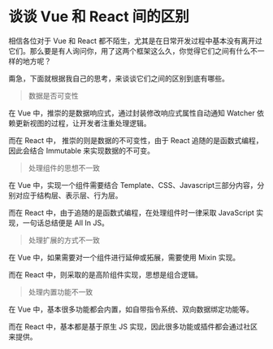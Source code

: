 # 谈谈 Vue 和 React 间的区别

相信各位对于 Vue 和 React 都不陌生，尤其是在日常开发过程中基本没有离开过它们。那么要是有人询问你，用了这两个框架这么久，你觉得它们之间有什么不一样的地方呢？

甭急，下面就根据我自己的思考，来谈谈它们之间的区别到底有哪些。



> 数据是否可变性

在 Vue 中，推崇的是数据响应式，通过封装修改响应式属性自动通知 Watcher 依赖更新视图的过程，让开发者注重处理逻辑。

而在 React 中， 推崇的则是数据的不可变性，由于 React 追随的是函数式编程，因此会结合 Immutable 来实现数据的不可变。



> 处理组件的思想不一致

在 Vue 中，实现一个组件需要结合 Template、CSS、Javascript三部分内容，分别对应于结构层、表示层、行为层。

而在 React 中，由于追随的是函数式编程，在处理组件时一律采取 JavaScript 实现，一句话总结便是 All In JS。



> 处理扩展的方式不一致

在 Vue 中，如果需要对一个组件进行延伸或拓展，需要使用 Mixin 实现。

而在 React 中，则采取的是高阶组件实现，思想是组合逻辑。



> 处理内置功能不一致

在 Vue 中，基本很多功能都会内置，如自带指令系统、双向数据绑定功能等。

而在 React 中，基本都是基于原生 JS 实现，因此很多功能或插件都会通过社区来提供。

